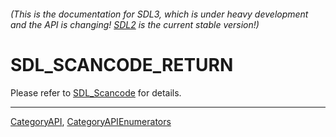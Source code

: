 ###### (This is the documentation for SDL3, which is under heavy development and the API is changing! [SDL2](https://wiki.libsdl.org/SDL2/) is the current stable version!)
# SDL_SCANCODE_RETURN

Please refer to [SDL_Scancode](SDL_Scancode) for details.

----
[CategoryAPI](CategoryAPI), [CategoryAPIEnumerators](CategoryAPIEnumerators)

